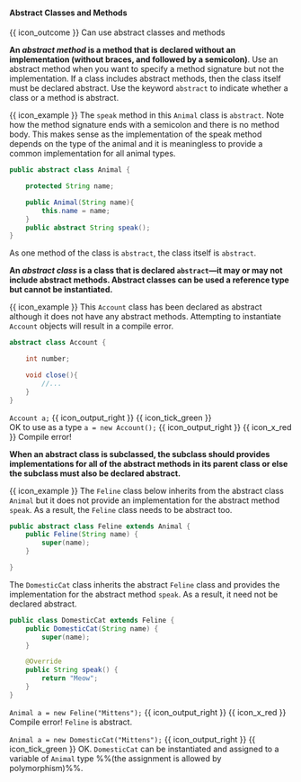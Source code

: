 <div id="title">

#### Abstract Classes and Methods

</div>

<span id="prereqs"></span>

<span id="outcomes">{{ icon_outcome }} Can use abstract classes and methods</span>

<div id="body">


**An _abstract method_ is a method that is declared without an implementation (without braces, and followed by a semicolon)**. Use an abstract method when you want to specify a method signature but not the implementation. If a class includes abstract methods, then the class itself must be declared abstract. Use the keyword `abstract` to indicate whether a class or a method is abstract.

<box>

{{ icon_example }} The `speak` method in this `Animal` class is `abstract`. Note how the method signature ends with a semicolon and there is no method body. This makes sense as the implementation of the speak method depends on the type of the animal and it is meaningless to provide a common implementation for all animal types.

```java
public abstract class Animal {

    protected String name;

    public Animal(String name){
        this.name = name;
    }
    public abstract String speak();
}
```
As one method of the class is `abstract`, the class itself is `abstract`.

</box>

**An _abstract class_ is a class that is declared `abstract`—it may or may not include abstract methods. Abstract classes can be used a reference type but cannot be instantiated.**

<box>

{{ icon_example }} This `Account` class has been declared as abstract although it does not have any abstract methods. Attempting to instantiate `Account` objects will result in a compile error.

```java
abstract class Account {

    int number;

    void close(){
        //...
    }
}
```
`Account a;` {{ icon_output_right }} {{ icon_tick_green }}<br> OK to use as a type
`a = new Account();` {{ icon_output_right }} {{ icon_x_red }} Compile error!

</box>

**When an abstract class is subclassed, the subclass should provides implementations for all of the abstract methods in its parent class or else the subclass must also be declared abstract.**

<box>

{{ icon_example }} The `Feline` class below inherits from the abstract class `Animal` but it does not provide an implementation for the abstract method `speak`. As a result, the `Feline` class needs to be abstract too.

```java
public abstract class Feline extends Animal {
    public Feline(String name) {
        super(name);
    }

}
```
The `DomesticCat` class inherits the abstract `Feline` class and provides the implementation for the abstract method `speak`. As a result, it need not be declared abstract.
```java
public class DomesticCat extends Feline {
    public DomesticCat(String name) {
        super(name);
    }

    @Override
    public String speak() {
        return "Meow";
    }
}
```

`Animal a = new Feline("Mittens");` {{ icon_output_right }} {{ icon_x_red }} Compile error! `Feline` is abstract.

`Animal a = new DomesticCat("Mittens");` {{ icon_output_right }} {{ icon_tick_green }} OK. `DomesticCat` can be instantiated and assigned to a variable of `Animal` type %%(the assignment is allowed by polymorphism)%%.

</box>

</div>

<div id="extras">
</div>